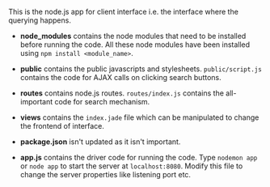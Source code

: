 This is the node.js app for client interface i.e. the interface where the querying happens.

- **node_modules** contains the node modules that need to be installed before running the code. All these node modules have been installed using `npm install <module_name>`.

- **public** contains the public javascripts and stylesheets. `public/script.js` contains the code for AJAX calls on clicking search buttons.

- **routes** contains node.js routes. `routes/index.js` contains the all-important code for search mechanism.

- **views** contains the `index.jade` file which can be manipulated to change the frontend of interface.

- **package.json** isn't updated as it isn't important.

- **app.js** contains the driver code for running the code. Type `nodemon app` or `node app` to start the server at `localhost:8080`. Modify this file to change the server properties like listening port etc.